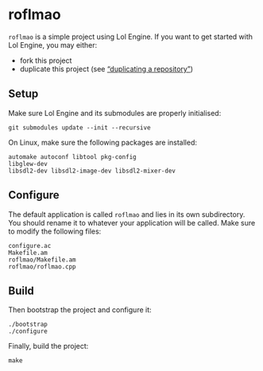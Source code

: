 # roflmao

`roflmao` is a simple project using Lol Engine. If you want to get
started with Lol Engine, you may either:

 - fork this project
 - duplicate this project (see [“duplicating a repository”](https://help.github.com/articles/duplicating-a-repository/))

## Setup

Make sure Lol Engine and its submodules are properly initialised:

    git submodules update --init --recursive

On Linux, make sure the following packages are installed:

    automake autoconf libtool pkg-config
    libglew-dev
    libsdl2-dev libsdl2-image-dev libsdl2-mixer-dev

## Configure

The default application is called `roflmao` and lies in its own subdirectory.
You should rename it to whatever your application will be called. Make sure
to modify the following files:

    configure.ac
    Makefile.am
    roflmao/Makefile.am
    roflmao/roflmao.cpp

## Build

Then bootstrap the project and configure it:

    ./bootstrap
    ./configure

Finally, build the project:

    make

